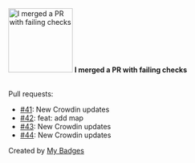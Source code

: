 <img src="https://my-badges.github.io/my-badges/this-is-fine.png" alt="I merged a PR with failing checks" title="I merged a PR with failing checks" width="128">
<strong>I merged a PR with failing checks</strong>
<br><br>

Pull requests:

- <a href="https://github.com/GeoGuess/GeoGuess-Maps/pull/41">#41</a>: New Crowdin updates
- <a href="https://github.com/GeoGuess/GeoGuess-Maps/pull/42">#42</a>: feat: add map
- <a href="https://github.com/GeoGuess/GeoGuess-Maps/pull/43">#43</a>: New Crowdin updates
- <a href="https://github.com/GeoGuess/GeoGuess-Maps/pull/44">#44</a>: New Crowdin updates


Created by <a href="https://github.com/my-badges/my-badges">My Badges</a>